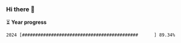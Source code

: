 ### Hi there :wave:

:hourglass_flowing_sand: **Year progress**

```txt
2024 [############################################      ] 89.34%
```
